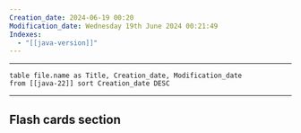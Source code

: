 ```yaml
---
Creation_date: 2024-06-19 00:20
Modification_date: Wednesday 19th June 2024 00:21:49
Indexes:
  - "[[java-version]]"
---
```


----

```dataview
table file.name as Title, Creation_date, Modification_date
from [[java-22]] sort Creation_date DESC
```


















---
## Flash cards section
